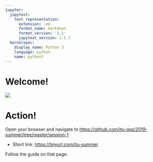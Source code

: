 ```yaml
---
jupyter:
  jupytext:
    text_representation:
      extension: .md
      format_name: markdown
      format_version: '1.1'
      jupytext_version: 1.1.7
  kernelspec:
    display_name: Python 3
    language: python
    name: python3
---
```


<!-- #region {"slideshow": {"slide_type": "slide"}} -->
# Welcome!

![](https://i.pinimg.com/736x/93/8f/75/938f75ace142cfa0b22b4dbe5cc558a3--minion-classroom-classroom-ideas.jpg)
<!-- #endregion -->

<!-- #region {"slideshow": {"slide_type": "slide"}} -->
# Action!

Open your browser and navigate to https://github.com/itu-qsp/2019-summer/tree/master/session-1
 * Short link: https://tinyurl.com/itu-summer

Follow the guide on that page.
<!-- #endregion -->

